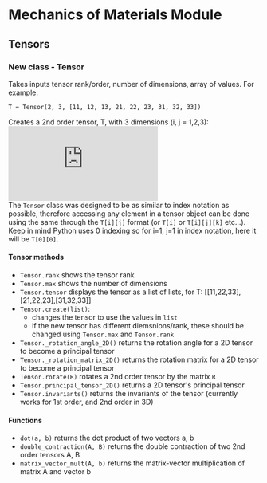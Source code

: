 # Mechanics of Materials Module

## Tensors
### New class - Tensor
Takes inputs tensor rank/order, number of dimensions, array of values. For example:
```
T = Tensor(2, 3, [11, 12, 13, 21, 22, 23, 31, 32, 33])
```
Creates a 2nd order tensor, T, with 3 dimensions (i, j = 1,2,3): <br>
![equation](https://latex.codecogs.com/gif.latex?T%3D%5Cbegin%7Bbmatrix%7D11%2612%2613%5C%5C21%2622%2623%5C%5C31%2632%2633%5Cend%7Bbmatrix%7D)
<br> 
The ```Tensor``` class was designed to be as similar to index notation as possible, therefore accessing any element in a tensor object can be done using the same through the ```T[i][j]``` format (or ```T[i]``` or ```T[i][j][k]``` etc...). Keep in mind Python uses 0 indexing so for i=1, j=1 in index notation, here it will be ```T[0][0]```.


#### Tensor methods
- ```Tensor.rank``` shows the tensor rank
- ```Tensor.max``` shows the number of dimensions
- ```Tensor.tensor``` displays the tensor as a list of lists, for T: [[11,22,33],[21,22,23],[31,32,33]]
- ```Tensor.create(list)```:
  - changes the tensor to use the values in ```list```
  - if the new tensor has different diemsnions/rank, these should be changed using ```Tensor.max``` and ```Tensor.rank```
- ```Tensor._rotation_angle_2D()``` returns the rotation angle for a 2D tensor to become a principal tensor
- ```Tensor._rotation_matrix_2D()``` returns the rotation matrix for a 2D tensor to become a principal tensor
- ```Tensor.rotate(R)``` rotates a 2nd order tensor by the matrix ```R```
- ```Tensor.principal_tensor_2D()``` returns a 2D tensor's principal tensor
- ```Tensor.invariants()``` returns the invariants of the tensor (currently works for 1st order, and 2nd order in 3D)

#### Functions
- ```dot(a, b)``` returns the dot product of two vectors a, b
- ```double_contraction(A, B)``` returns the double contraction of two 2nd order tensors A, B
- ```matrix_vector_mult(A, b)``` returns the matrix-vector multiplication of matrix A and vector b

